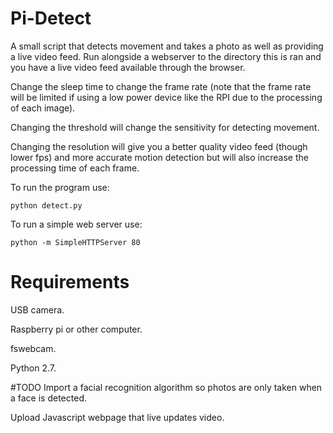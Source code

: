 # Pi-Detect

A small script that detects movement and takes a photo as well as providing a live video feed.
Run alongside a webserver to the directory this is ran and you have a live video feed available through the browser.

Change the sleep time to change the frame rate (note that the frame rate will be limited if using a low power device like the RPI due to the processing of each image).

Changing the threshold will change the sensitivity for detecting movement.

Changing the resolution will give you a better quality video feed (though lower fps) and more accurate motion detection but will also increase the processing time of each frame.


To run the program use:

    python detect.py

To run a simple web server use:

    python -m SimpleHTTPServer 80



# Requirements
USB camera.

Raspberry pi or other computer.

fswebcam.

Python 2.7.


#TODO
Import a facial recognition algorithm so photos are only taken when a face is detected.

Upload Javascript webpage that live updates video.
